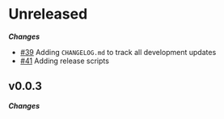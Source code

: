 # Unreleased

***Changes***

- [\#39](https://github.com/furynet/xfury/issues/39) Adding `CHANGELOG.md` to track all development updates
- [\#41](https://github.com/furynet/xfury/issues/41) Adding release scripts

## v0.0.3

***Changes***
